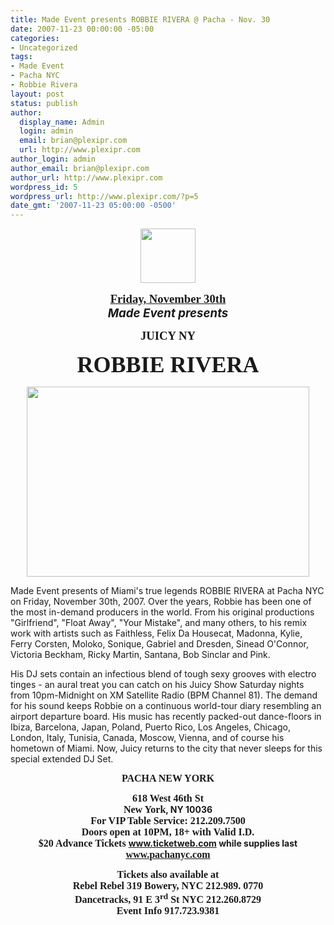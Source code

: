 ```yaml
---
title: Made Event presents ROBBIE RIVERA @ Pacha - Nov. 30
date: 2007-11-23 00:00:00 -05:00
categories:
- Uncategorized
tags:
- Made Event
- Pacha NYC
- Robbie Rivera
layout: post
status: publish
author:
  display_name: Admin
  login: admin
  email: brian@plexipr.com
  url: http://www.plexipr.com
author_login: admin
author_email: brian@plexipr.com
author_url: http://www.plexipr.com
wordpress_id: 5
wordpress_url: http://www.plexipr.com/?p=5
date_gmt: '2007-11-23 05:00:00 -0500'
---
```


<p style="text-align: center" align="center"><img src="http://www.madeevent.com/images/made_logo.gif" height="87" width="88" /></p>
<p style="text-align: center" align="center"><strong><u><font face="Times New Roman" size="4"><span style="font-size: 14pt; font-weight: bold">Friday, November 30th</span></font></u></strong><font size="4"><span style="font-size: 14pt"><br />
<strong><em><span style="font-weight: bold; font-style: italic">Made Event presents</span></em></strong><em><span style="font-style: italic"> </span></em></span></font></p>
<p style="text-align: center" align="center"><strong><font face="Times New Roman" size="4"><span style="font-size: 14pt; font-weight: bold">JUICY NY</span></font></strong></p>
<p style="text-align: center" align="center"><span><strong><font face="Times New Roman" size="6"><span style="font-size: 27pt">ROBBIE RIVERA</span></font></strong></span></p>
<p style="text-align: center" align="center"><span><strong><font face="Times New Roman" size="4"><span style="font-size: 14pt"> </span></font></strong></span></p>
<p style="text-align: center" align="center"><img src="http://www.madeevent.com/images/full/113007_top.jpg" height="304" width="452" /><em><span style="font-style: italic"></span></em></p>
<p> Made Event presents of Miami's true legends ROBBIE RIVERA at Pacha NYC on Friday, November 30th, 2007. Over the years, Robbie has been one of the most in-demand producers in the world. From his original productions "Girlfriend", "Float Away", "Your Mistake", and many others, to his remix work with artists such as Faithless, Felix Da Housecat, Madonna, Kylie, Ferry Corsten, Moloko, Sonique, Gabriel and Dresden, Sinead O'Connor, Victoria Beckham, Ricky Martin, Santana, Bob Sinclar and Pink.</p>
<p>His DJ sets contain an infectious blend of tough sexy grooves with electro tinges - an aural treat you can catch on his Juicy Show Saturday nights from 10pm-Midnight on XM Satellite Radio (BPM Channel 81). The demand for his sound keeps Robbie on a continuous world-tour diary resembling an airport departure board. His music has recently packed-out dance-floors in Ibiza, Barcelona, Japan, Poland, Puerto Rico, Los Angeles, Chicago, London, Italy, Tunisia, Canada, Moscow, Vienna, and of course his hometown of Miami. Now, Juicy returns to the city that never sleeps for this special extended DJ Set.</p>
<p align="center"> <strong><font face="Times New Roman" size="3"><span style="font-size: 12pt; font-weight: bold">PACHA NEW YORK</span></font></strong><strong><font face="Times New Roman" size="3"><span style="font-size: 12pt; font-weight: bold"></span></font></strong></p>
<p align="center"><strong><font face="Times New Roman" size="3"><span style="font-size: 12pt; font-weight: bold">618 West 46th St<br />
</span></font></strong><strong><font face="Times New Roman" size="3"><span style="font-size: 12pt; font-weight: bold">New York</span></font></strong><strong><span style="font-weight: bold">, NY 10036<br />
</span></strong><strong><font face="Times New Roman" size="3"><span style="font-size: 12pt; font-weight: bold">For VIP Table Service: 212.209.7500<br />
Doors open at 10PM, 18+ with Valid I.D.<br />
$20 Advance Tickets </span></font></strong><a href="http://www.ticketweb.com/" title="http://www.ticketweb.com/" target="_blank"><strong><span style="font-weight: bold">www.ticketweb.com</span></strong></a><strong><span style="font-weight: bold"> while supplies last<br />
</span></strong><font face="Times New Roman" size="3"><span style="font-size: 12pt"><a href="http://www.pachanyc.com/" title="http://www.pachanyc.com/" target="_blank"><strong><span style="font-weight: bold">www.pachanyc.com</span></strong></a><strong><span style="font-weight: bold"> </span></strong></span></font></p>
<p style="text-align: center" align="center"><strong><font face="Times New Roman" size="3"><span style="font-size: 12pt; font-weight: bold"> </span></font></strong></p>
<p align="center"><strong><font face="Times New Roman" size="3"><span style="font-size: 12pt; font-weight: bold">Tickets also available at</span></font></strong><br />
<strong><font face="Times New Roman" size="3"><span style="font-size: 12pt; font-weight: bold">Rebel Rebel 319 Bowery, NYC 212.989. 0770</span></font></strong><br />
<strong><font face="Times New Roman" size="3"><span style="font-size: 12pt; font-weight: bold">Dancetracks, 91 E 3<sup>rd</sup> St NYC 212.260.8729</span></font></strong><br />
<strong><font face="Times New Roman" size="3"><span style="font-size: 12pt; font-weight: bold">Event Info 917.723.9381</span></font></strong><br />
<strong><font face="Times New Roman" size="3"><span style="font-size: 12pt; font-weight: bold"></span></font></strong></p>
<p style="text-align: justify">&nbsp;</p>
